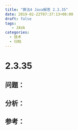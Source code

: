 ```yaml
---
title: "算法4 Java解答 2.3.35"
date: 2019-02-22T07:37:13+08:00
draft: false
tags:
   - JAVA
categories:
  - 技术
  - 归档
---
```



# 2.3.35

## 问题：


## 分析：


## 参考：


